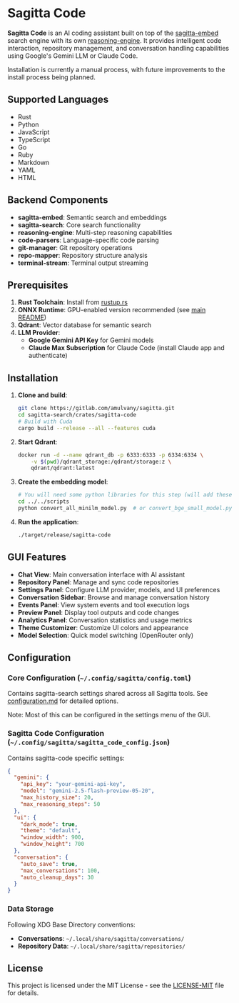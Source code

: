 # Sagitta Code

<!-- Do not update this file unless specifically asked to do so -->

**Sagitta Code** is an AI coding assistant built on top of the [sagitta-embed](../sagitta-embed) search engine with its own [reasoning-engine](../reasoning-engine). It provides intelligent code interaction, repository management, and conversation handling capabilities using Google's Gemini LLM or Claude Code.

Installation is currently a manual process, with future improvements to the install process being planned.

## Supported Languages

- Rust
- Python
- JavaScript
- TypeScript
- Go
- Ruby
- Markdown
- YAML
- HTML

## Backend Components

- **sagitta-embed**: Semantic search and embeddings
- **sagitta-search**: Core search functionality
- **reasoning-engine**: Multi-step reasoning capabilities
- **code-parsers**: Language-specific code parsing
- **git-manager**: Git repository operations
- **repo-mapper**: Repository structure analysis
- **terminal-stream**: Terminal output streaming

## Prerequisites

1. **Rust Toolchain**: Install from [rustup.rs](https://rustup.rs/)
2. **ONNX Runtime**: GPU-enabled version recommended (see [main README](../../README.md#prerequisites))
3. **Qdrant**: Vector database for semantic search
4. **LLM Provider**:
   - **Google Gemini API Key** for Gemini models
   - **Claude Max Subscription** for Claude Code (install Claude app and authenticate)

## Installation

1. **Clone and build**:
   ```bash
   git clone https://gitlab.com/amulvany/sagitta.git
   cd sagitta-search/crates/sagitta-code
   # Build with Cuda
   cargo build --release --all --features cuda
   ```

2. **Start Qdrant**:
   ```bash
   docker run -d --name qdrant_db -p 6333:6333 -p 6334:6334 \
       -v $(pwd)/qdrant_storage:/qdrant/storage:z \
       qdrant/qdrant:latest
   ```

3. **Create the embedding model**:
   ```bash
   # You will need some python libraries for this step (will add these, TODO)
   cd ../../scripts
   python convert_all_minilm_model.py  # or convert_bge_small_model.py
   ```

4. **Run the application**:
   ```bash
   ./target/release/sagitta-code
   ```

## GUI Features

- **Chat View**: Main conversation interface with AI assistant
- **Repository Panel**: Manage and sync code repositories
- **Settings Panel**: Configure LLM provider, models, and UI preferences
- **Conversation Sidebar**: Browse and manage conversation history
- **Events Panel**: View system events and tool execution logs
- **Preview Panel**: Display tool outputs and code changes
- **Analytics Panel**: Conversation statistics and usage metrics
- **Theme Customizer**: Customize UI colors and appearance
- **Model Selection**: Quick model switching (OpenRouter only)

## Configuration

### Core Configuration (`~/.config/sagitta/config.toml`)
Contains sagitta-search settings shared across all Sagitta tools. See [configuration.md](../../docs/configuration.md) for detailed options.

Note: Most of this can be configured in the settings menu of the GUI.

### Sagitta Code Configuration (`~/.config/sagitta/sagitta_code_config.json`)
Contains sagitta-code specific settings:

```json
{
  "gemini": {
    "api_key": "your-gemini-api-key",
    "model": "gemini-2.5-flash-preview-05-20",
    "max_history_size": 20,
    "max_reasoning_steps": 50
  },
  "ui": {
    "dark_mode": true,
    "theme": "default",
    "window_width": 900,
    "window_height": 700
  },
  "conversation": {
    "auto_save": true,
    "max_conversations": 100,
    "auto_cleanup_days": 30
  }
}
```

### Data Storage
Following XDG Base Directory conventions:
- **Conversations**: `~/.local/share/sagitta/conversations/`
- **Repository Data**: `~/.local/share/sagitta/repositories/`

## License

This project is licensed under the MIT License - see the [LICENSE-MIT](../../LICENSE-MIT) file for details.
